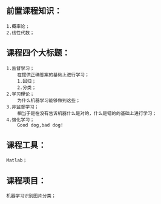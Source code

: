 ## 前置课程知识：
	1.概率论；
	2.线性代数；

## 课程四个大标题：
	1.监督学习；
		在提供正确答案的基础上进行学习；
		1.回归；
		2.分类；
	2.学习理论；
		为什么机器学习能够做到这些；
	3.非监督学习；
		相当于是在没有告诉机器什么是对的，什么是错的的基础上进行学习；
	4.强化学习；
		Good dog,bad dog!

## 课程工具：
	Matlab；

## 课程项目：
	机器学习识别图片分类；
